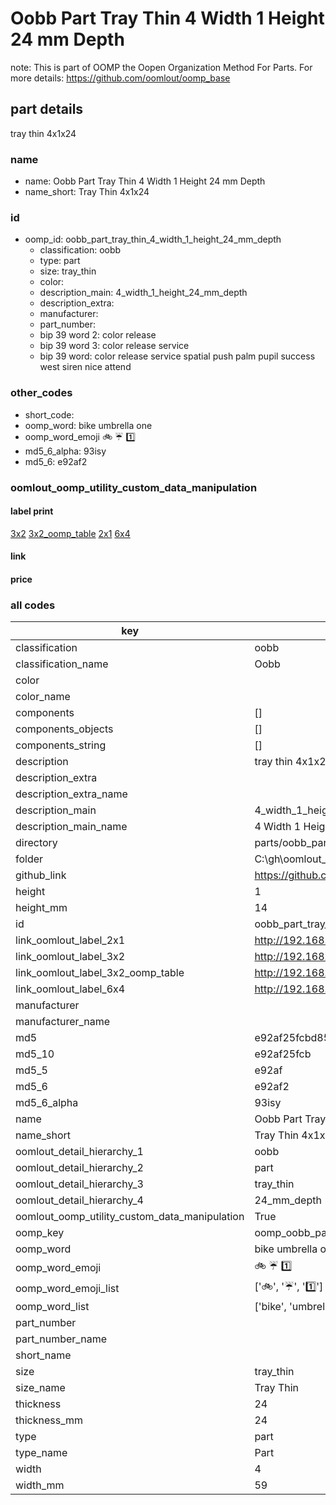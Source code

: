 # Oobb Part Tray Thin 4 Width 1 Height 24 mm Depth  

note: This is part of OOMP the Oopen Organization Method For Parts. For more details: https://github.com/oomlout/oomp_base

##  part details
  



tray thin 4x1x24



### name
* name: Oobb Part Tray Thin 4 Width 1 Height 24 mm Depth
* name_short: Tray Thin 4x1x24 
### id
* oomp_id: oobb_part_tray_thin_4_width_1_height_24_mm_depth
  * classification: oobb
  * type: part
  * size: tray_thin
  * color: 
  * description_main: 4_width_1_height_24_mm_depth
  * description_extra: 
  * manufacturer: 
  * part_number: 
  * bip 39 word 2: color release
  * bip 39 word 3: color release service
  * bip 39 word: color release service spatial push palm pupil success west siren nice attend

### other_codes
* short_code: 
* oomp_word: bike umbrella one
* oomp_word_emoji :bike: :umbrella: :one:
* md5_6_alpha: 93isy
* md5_6: e92af2






### oomlout_oomp_utility_custom_data_manipulation
#### label print
[3x2](http://192.168.1.245:1112/?label=oomp%2093isy)
[3x2_oomp_table](http://192.168.1.108:1112/?label=oomp%2093isy)
[2x1](http://192.168.1.242:1112/?label=oomp%2093isy)
[6x4](http://192.168.1.55:1112/?label=oomp%2093isy)    

#### link

                              

#### price







### all codes 
| key | value |  
| --- | --- |  
| classification | oobb |  
| classification_name | Oobb |  
| color |  |  
| color_name |  |  
| components | [] |  
| components_objects | [] |  
| components_string | [] |  
| description | tray thin 4x1x24 |  
| description_extra |  |  
| description_extra_name |  |  
| description_main | 4_width_1_height_24_mm_depth |  
| description_main_name | 4 Width 1 Height 24 mm Depth |  
| directory | parts/oobb_part_tray_thin_4_width_1_height_24_mm_depth |  
| folder | C:\gh\oomlout_oobb_version_4_generated_parts\things\oobb_part_tray_thin_4_width_1_height_24_mm_depth |  
| github_link | https://github.com/oomlout/oomlout_oomp_part_src/tree/main/parts/oobb_part_tray_thin_4_width_1_height_24_mm_depth |  
| height | 1 |  
| height_mm | 14 |  
| id | oobb_part_tray_thin_4_width_1_height_24_mm_depth |  
| link_oomlout_label_2x1 | http://192.168.1.242:1112/?label=oomp%2093isy |  
| link_oomlout_label_3x2 | http://192.168.1.245:1112/?label=oomp%2093isy |  
| link_oomlout_label_3x2_oomp_table | http://192.168.1.108:1112/?label=oomp%2093isy |  
| link_oomlout_label_6x4 | http://192.168.1.55:1112/?label=oomp%2093isy |  
| manufacturer |  |  
| manufacturer_name |  |  
| md5 | e92af25fcbd855be7d575d09886d496d |  
| md5_10 | e92af25fcb |  
| md5_5 | e92af |  
| md5_6 | e92af2 |  
| md5_6_alpha | 93isy |  
| name | Oobb Part Tray Thin 4 Width 1 Height 24 mm Depth |  
| name_short | Tray Thin 4x1x24  |  
| oomlout_detail_hierarchy_1 | oobb |  
| oomlout_detail_hierarchy_2 | part |  
| oomlout_detail_hierarchy_3 | tray_thin |  
| oomlout_detail_hierarchy_4 | 24_mm_depth |  
| oomlout_oomp_utility_custom_data_manipulation | True |  
| oomp_key | oomp_oobb_part_tray_thin_4_width_1_height_24_mm_depth |  
| oomp_word | bike umbrella one |  
| oomp_word_emoji | :bike: :umbrella: :one: |  
| oomp_word_emoji_list | [':bike:', ':umbrella:', ':one:'] |  
| oomp_word_list | ['bike', 'umbrella', 'one'] |  
| part_number |  |  
| part_number_name |  |  
| short_name |  |  
| size | tray_thin |  
| size_name | Tray Thin |  
| thickness | 24 |  
| thickness_mm | 24 |  
| type | part |  
| type_name | Part |  
| width | 4 |  
| width_mm | 59 |  
